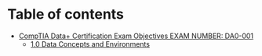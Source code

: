 # Table of contents

* [CompTIA Data+ Certification Exam Objectives EXAM NUMBER: DA0-001](README.md)
  * [1.0 Data Concepts and Environments](readme/1.0-data-concepts-and-environments.md)
